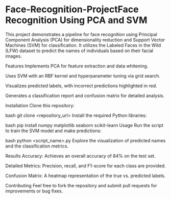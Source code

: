 # Face-Recognition-ProjectFace Recognition Using PCA and SVM
This project demonstrates a pipeline for face recognition using Principal Component Analysis (PCA) for dimensionality reduction and Support Vector Machines (SVM) for classification. It utilizes the Labeled Faces in the Wild (LFW) dataset to predict the names of individuals based on their facial images.

Features
Implements PCA for feature extraction and data whitening.

Uses SVM with an RBF kernel and hyperparameter tuning via grid search.

Visualizes predicted labels, with incorrect predictions highlighted in red.

Generates a classification report and confusion matrix for detailed analysis.

Installation
Clone this repository:

bash
git clone <repository_url>
Install the required Python libraries:

bash
pip install numpy matplotlib seaborn scikit-learn
Usage
Run the script to train the SVM model and make predictions:

bash
python <script_name>.py
Explore the visualization of predicted names and the classification metrics.

Results
Accuracy: Achieves an overall accuracy of 84% on the test set.

Detailed Metrics: Precision, recall, and F1-score for each class are provided.

Confusion Matrix: A heatmap representation of the true vs. predicted labels.

Contributing
Feel free to fork the repository and submit pull requests for improvements or bug fixes.
